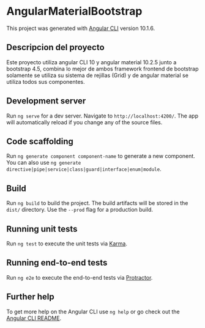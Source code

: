 # AngularMaterialBootstrap

This project was generated with [Angular CLI](https://github.com/angular/angular-cli) version 10.1.6.

## Descripcion del proyecto

Este proyecto utiliza angular CLI 10 y angular material 10.2.5 junto a bootstrap 4.5, combina lo mejor
de ambos framework frontend de bootstrap solamente se utiliza su sistema de rejillas (Grid) y de angular
material se utiliza todos sus componentes.

## Development server

Run `ng serve` for a dev server. Navigate to `http://localhost:4200/`. The app will automatically reload if you change any of the source files.

## Code scaffolding

Run `ng generate component component-name` to generate a new component. You can also use `ng generate directive|pipe|service|class|guard|interface|enum|module`.

## Build

Run `ng build` to build the project. The build artifacts will be stored in the `dist/` directory. Use the `--prod` flag for a production build.

## Running unit tests

Run `ng test` to execute the unit tests via [Karma](https://karma-runner.github.io).

## Running end-to-end tests

Run `ng e2e` to execute the end-to-end tests via [Protractor](http://www.protractortest.org/).

## Further help

To get more help on the Angular CLI use `ng help` or go check out the [Angular CLI README](https://github.com/angular/angular-cli/blob/master/README.md).
